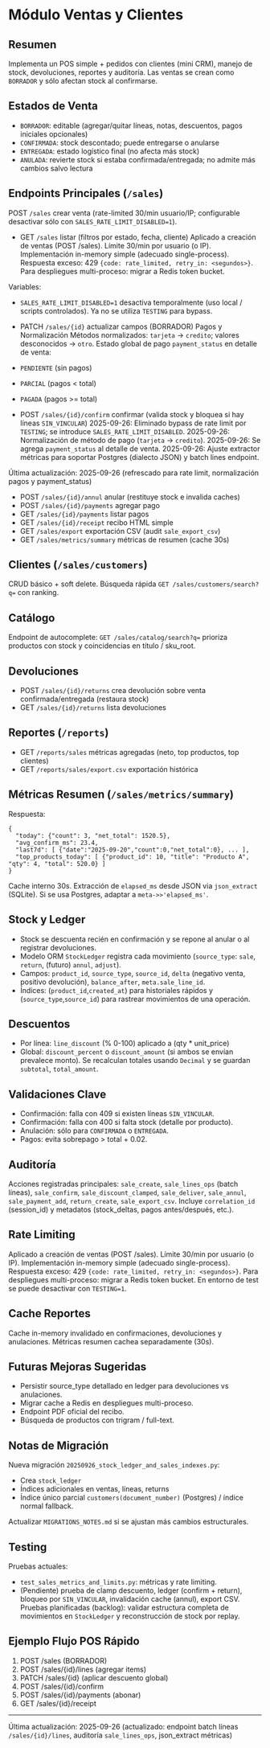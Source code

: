 <!-- NG-HEADER: Nombre de archivo: SALES.md -->
<!-- NG-HEADER: Ubicación: docs/SALES.md -->
<!-- NG-HEADER: Descripción: Documentación módulo Ventas y Clientes (API + flujos + reglas) -->
<!-- NG-HEADER: Lineamientos: Ver AGENTS.md -->

# Módulo Ventas y Clientes

## Resumen
Implementa un POS simple + pedidos con clientes (mini CRM), manejo de stock, devoluciones, reportes y auditoría. Las ventas se crean como `BORRADOR` y sólo afectan stock al confirmarse.

## Estados de Venta
- `BORRADOR`: editable (agregar/quitar líneas, notas, descuentos, pagos iniciales opcionales)
- `CONFIRMADA`: stock descontado; puede entregarse o anularse
- `ENTREGADA`: estado logístico final (no afecta más stock)
- `ANULADA`: revierte stock si estaba confirmada/entregada; no admite más cambios salvo lectura

## Endpoints Principales (`/sales`)
 POST `/sales` crear venta (rate-limited 30/min usuario/IP; configurable desactivar sólo con `SALES_RATE_LIMIT_DISABLED=1`).
- GET `/sales` listar (filtros por estado, fecha, cliente)
 Aplicado a creación de ventas (POST /sales). Límite 30/min por usuario (o IP). Implementación in-memory simple (adecuado single-process). Respuesta exceso: 429 `{code: rate_limited, retry_in: <segundos>}`. Para despliegues multi-proceso: migrar a Redis token bucket.

 Variables:
- `SALES_RATE_LIMIT_DISABLED=1` desactiva temporalmente (uso local / scripts controlados). Ya no se utiliza `TESTING` para bypass.
- PATCH `/sales/{id}` actualizar campos (BORRADOR)
 Pagos y Normalización
 Métodos normalizados: `tarjeta` -> `credito`; valores desconocidos -> `otro`.
 Estado global de pago `payment_status` en detalle de venta:
- `PENDIENTE` (sin pagos)
- `PARCIAL` (pagos < total)
- `PAGADA` (pagos >= total)

- POST `/sales/{id}/confirm` confirmar (valida stock y bloquea si hay líneas `SIN_VINCULAR`)
 2025-09-26: Eliminado bypass de rate limit por `TESTING`; se introduce `SALES_RATE_LIMIT_DISABLED`.
 2025-09-26: Normalización de método de pago (`tarjeta` -> `credito`).
 2025-09-26: Se agrega `payment_status` al detalle de venta.
 2025-09-26: Ajuste extractor métricas para soportar Postgres (dialecto JSON) y batch lines endpoint.

 Última actualización: 2025-09-26 (refrescado para rate limit, normalización pagos y payment_status)
- POST `/sales/{id}/annul` anular (restituye stock e invalida caches)
- POST `/sales/{id}/payments` agregar pago
- GET `/sales/{id}/payments` listar pagos
- GET `/sales/{id}/receipt` recibo HTML simple
- GET `/sales/export` exportación CSV (audit `sale_export_csv`)
- GET `/sales/metrics/summary` métricas de resumen (cache 30s)

## Clientes (`/sales/customers`)
CRUD básico + soft delete. Búsqueda rápida `GET /sales/customers/search?q=` con ranking.

## Catálogo
Endpoint de autocomplete: `GET /sales/catalog/search?q=` prioriza productos con stock y coincidencias en título / sku_root.

## Devoluciones
- POST `/sales/{id}/returns` crea devolución sobre venta confirmada/entregada (restaura stock)
- GET `/sales/{id}/returns` lista devoluciones

## Reportes (`/reports`)
- GET `/reports/sales` métricas agregadas (neto, top productos, top clientes)
- GET `/reports/sales/export.csv` exportación histórica

## Métricas Resumen (`/sales/metrics/summary`)
Respuesta:
```
{
  "today": {"count": 3, "net_total": 1520.5},
  "avg_confirm_ms": 23.4,
  "last7d": [ {"date":"2025-09-20","count":0,"net_total":0}, ... ],
  "top_products_today": [ {"product_id": 10, "title": "Producto A", "qty": 4, "total": 520.0} ]
}
```
Cache interno 30s. Extracción de `elapsed_ms` desde JSON via `json_extract` (SQLite). Si se usa Postgres, adaptar a `meta->>'elapsed_ms'`.

## Stock y Ledger
- Stock se descuenta recién en confirmación y se repone al anular o al registrar devoluciones.
- Modelo ORM `StockLedger` registra cada movimiento (`source_type`: `sale`, `return`, (futuro) `annul`, `adjust`).
- Campos: `product_id`, `source_type`, `source_id`, `delta` (negativo venta, positivo devolución), `balance_after`, `meta.sale_line_id`.
- Índices: (`product_id`,`created_at`) para historiales rápidos y (`source_type`,`source_id`) para rastrear movimientos de una operación.

## Descuentos
- Por línea: `line_discount` (% 0-100) aplicado a (qty * unit_price)
- Global: `discount_percent` o `discount_amount` (si ambos se envían prevalece monto). Se recalculan totales usando `Decimal` y se guardan `subtotal`, `total_amount`.

## Validaciones Clave
- Confirmación: falla con 409 si existen líneas `SIN_VINCULAR`.
- Confirmación: falla con 400 si falta stock (detalle por producto).
- Anulación: sólo para `CONFIRMADA` o `ENTREGADA`.
- Pagos: evita sobrepago > total + 0.02.

## Auditoría
Acciones registradas principales: `sale_create`, `sale_lines_ops` (batch líneas), `sale_confirm`, `sale_discount_clamped`, `sale_deliver`, `sale_annul`, `sale_payment_add`, `return_create`, `sale_export_csv`. Incluye `correlation_id` (session_id) y metadatos (stock_deltas, pagos antes/después, etc.).

## Rate Limiting
Aplicado a creación de ventas (POST /sales). Límite 30/min por usuario (o IP). Implementación in-memory simple (adecuado single-process). Respuesta exceso: 429 `{code: rate_limited, retry_in: <segundos>}`. Para despliegues multi-proceso: migrar a Redis token bucket. En entorno de test se puede desactivar con `TESTING=1`.

## Cache Reportes
Cache in-memory invalidado en confirmaciones, devoluciones y anulaciones. Métricas resumen cachea separadamente (30s).

## Futuras Mejoras Sugeridas
- Persistir source_type detallado en ledger para devoluciones vs anulaciones.
- Migrar cache a Redis en despliegues multi-proceso.
- Endpoint PDF oficial del recibo.
- Búsqueda de productos con trigram / full-text.

## Notas de Migración
Nueva migración `20250926_stock_ledger_and_sales_indexes.py`:
- Crea `stock_ledger`
- Índices adicionales en ventas, líneas, returns
- Índice único parcial `customers(document_number)` (Postgres) / índice normal fallback.

Actualizar `MIGRATIONS_NOTES.md` si se ajustan más cambios estructurales.

## Testing
Pruebas actuales:
- `test_sales_metrics_and_limits.py`: métricas y rate limiting.
- (Pendiente) prueba de clamp descuento, ledger (confirm + return), bloqueo por `SIN_VINCULAR`, invalidación cache (annul), export CSV.
Pruebas planificadas (backlog): validar estructura completa de movimientos en `StockLedger` y reconstrucción de stock por replay.

## Ejemplo Flujo POS Rápido
1. POST /sales (BORRADOR)
2. POST /sales/{id}/lines (agregar items)
3. PATCH /sales/{id} (aplicar descuento global)
4. POST /sales/{id}/confirm
5. POST /sales/{id}/payments (abonar)
6. GET /sales/{id}/receipt

---
Última actualización: 2025-09-26 (actualizado: endpoint batch líneas `/sales/{id}/lines`, auditoría `sale_lines_ops`, json_extract métricas)
